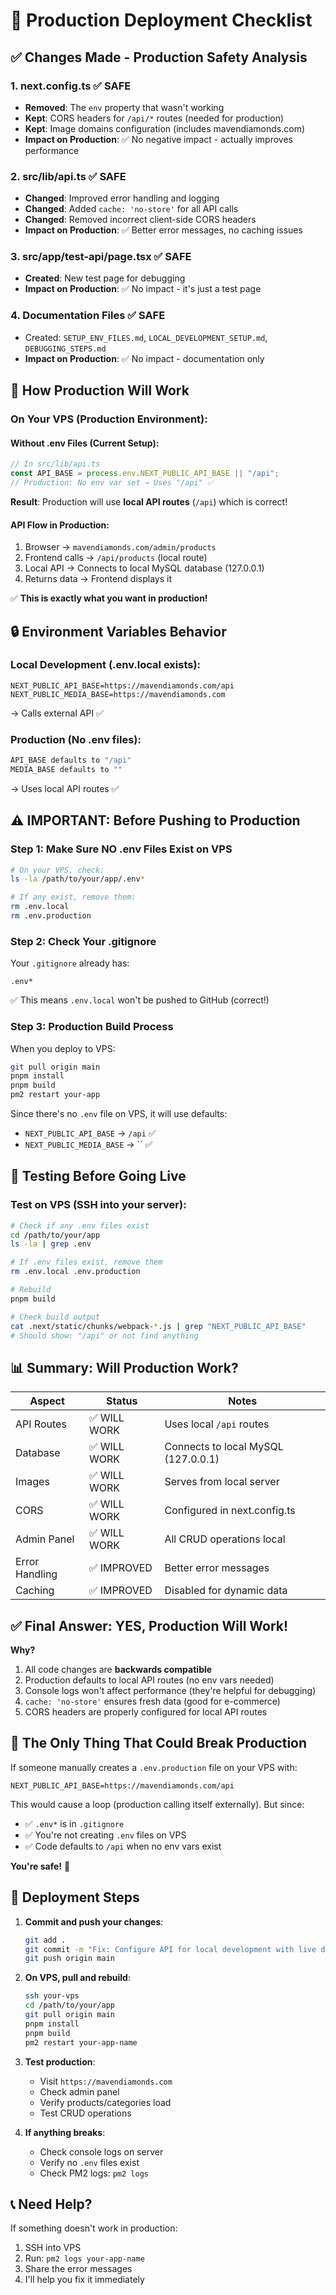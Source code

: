 # 🚀 Production Deployment Checklist

## ✅ Changes Made - Production Safety Analysis

### 1. **next.config.ts** ✅ SAFE

- **Removed**: The `env` property that wasn't working
- **Kept**: CORS headers for `/api/*` routes (needed for production)
- **Kept**: Image domains configuration (includes mavendiamonds.com)
- **Impact on Production**: ✅ No negative impact - actually improves performance

### 2. **src/lib/api.ts** ✅ SAFE

- **Changed**: Improved error handling and logging
- **Changed**: Added `cache: 'no-store'` for all API calls
- **Changed**: Removed incorrect client-side CORS headers
- **Impact on Production**: ✅ Better error messages, no caching issues

### 3. **src/app/test-api/page.tsx** ✅ SAFE

- **Created**: New test page for debugging
- **Impact on Production**: ✅ No impact - it's just a test page

### 4. **Documentation Files** ✅ SAFE

- Created: `SETUP_ENV_FILES.md`, `LOCAL_DEVELOPMENT_SETUP.md`, `DEBUGGING_STEPS.md`
- **Impact on Production**: ✅ No impact - documentation only

## 🎯 How Production Will Work

### On Your VPS (Production Environment):

#### Without .env Files (Current Setup):

```javascript
// In src/lib/api.ts
const API_BASE = process.env.NEXT_PUBLIC_API_BASE || "/api";
// Production: No env var set → Uses "/api" ✅
```

**Result**: Production will use **local API routes** (`/api`) which is correct!

#### API Flow in Production:

1. Browser → `mavendiamonds.com/admin/products`
2. Frontend calls → `/api/products` (local route)
3. Local API → Connects to local MySQL database (127.0.0.1)
4. Returns data → Frontend displays it

✅ **This is exactly what you want in production!**

## 🔒 Environment Variables Behavior

### Local Development (.env.local exists):

```env
NEXT_PUBLIC_API_BASE=https://mavendiamonds.com/api
NEXT_PUBLIC_MEDIA_BASE=https://mavendiamonds.com
```

→ Calls external API ✅

### Production (No .env files):

```javascript
API_BASE defaults to "/api"
MEDIA_BASE defaults to ""
```

→ Uses local API routes ✅

## ⚠️ IMPORTANT: Before Pushing to Production

### Step 1: Make Sure NO .env Files Exist on VPS

```bash
# On your VPS, check:
ls -la /path/to/your/app/.env*

# If any exist, remove them:
rm .env.local
rm .env.production
```

### Step 2: Check Your .gitignore

Your `.gitignore` already has:

```
.env*
```

✅ This means `.env.local` won't be pushed to GitHub (correct!)

### Step 3: Production Build Process

When you deploy to VPS:

```bash
git pull origin main
pnpm install
pnpm build
pm2 restart your-app
```

Since there's no `.env` file on VPS, it will use defaults:

- `NEXT_PUBLIC_API_BASE` → `/api` ✅
- `NEXT_PUBLIC_MEDIA_BASE` → `` ✅

## 🧪 Testing Before Going Live

### Test on VPS (SSH into your server):

```bash
# Check if any .env files exist
cd /path/to/your/app
ls -la | grep .env

# If .env files exist, remove them
rm .env.local .env.production

# Rebuild
pnpm build

# Check build output
cat .next/static/chunks/webpack-*.js | grep "NEXT_PUBLIC_API_BASE"
# Should show: "/api" or not find anything
```

## 📊 Summary: Will Production Work?

| Aspect         | Status       | Notes                               |
| -------------- | ------------ | ----------------------------------- |
| API Routes     | ✅ WILL WORK | Uses local `/api` routes            |
| Database       | ✅ WILL WORK | Connects to local MySQL (127.0.0.1) |
| Images         | ✅ WILL WORK | Serves from local server            |
| CORS           | ✅ WILL WORK | Configured in next.config.ts        |
| Admin Panel    | ✅ WILL WORK | All CRUD operations local           |
| Error Handling | ✅ IMPROVED  | Better error messages               |
| Caching        | ✅ IMPROVED  | Disabled for dynamic data           |

## ✅ Final Answer: YES, Production Will Work!

**Why?**

1. All code changes are **backwards compatible**
2. Production defaults to local API routes (no env vars needed)
3. Console logs won't affect performance (they're helpful for debugging)
4. `cache: 'no-store'` ensures fresh data (good for e-commerce)
5. CORS headers are properly configured for local API routes

## 🚨 The Only Thing That Could Break Production

If someone manually creates a `.env.production` file on your VPS with:

```env
NEXT_PUBLIC_API_BASE=https://mavendiamonds.com/api
```

This would cause a loop (production calling itself externally). But since:

- ✅ `.env*` is in `.gitignore`
- ✅ You're not creating `.env` files on VPS
- ✅ Code defaults to `/api` when no env vars exist

**You're safe!** 🎉

## 🔄 Deployment Steps

1. **Commit and push your changes**:

   ```bash
   git add .
   git commit -m "Fix: Configure API for local development with live data"
   git push origin main
   ```

2. **On VPS, pull and rebuild**:

   ```bash
   ssh your-vps
   cd /path/to/your/app
   git pull origin main
   pnpm install
   pnpm build
   pm2 restart your-app-name
   ```

3. **Test production**:

   - Visit `https://mavendiamonds.com`
   - Check admin panel
   - Verify products/categories load
   - Test CRUD operations

4. **If anything breaks**:
   - Check console logs on server
   - Verify no `.env` files exist
   - Check PM2 logs: `pm2 logs`

## 📞 Need Help?

If something doesn't work in production:

1. SSH into VPS
2. Run: `pm2 logs your-app-name`
3. Share the error messages
4. I'll help you fix it immediately

